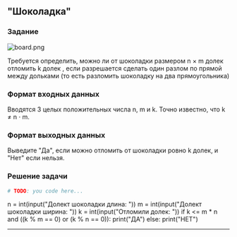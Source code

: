 ## "Шоколадка"

### Задание

![board.png](img/chocolat_lines.png)

Требуется определить, можно ли от шоколадки размером n × m долек отломить k долек , если разрешается сделать один разлом
по прямой между дольками (то есть разломить шоколадку на два прямоугольника)

### Формат входных данных

Вводятся 3 целых положительных числа n, m и k. Точно известно, что k ≠ n ⋅ m.

### Формат выходных данных

Выведите "Да", если можно отломить от шоколадки ровно k долек, и "Нет" если нельзя.

### Решение задачи

```python
# TODO: you code here...
```
n = int(input("Долект шоколадки длина: "))
m = int(input("Долект шоколадки ширина: "))
k = int(input("Отломили долек: "))
if k <= m * n and ((k % m == 0) or (k % n == 0)):
    print("ДА")
else:
    print("НЕТ")

---


